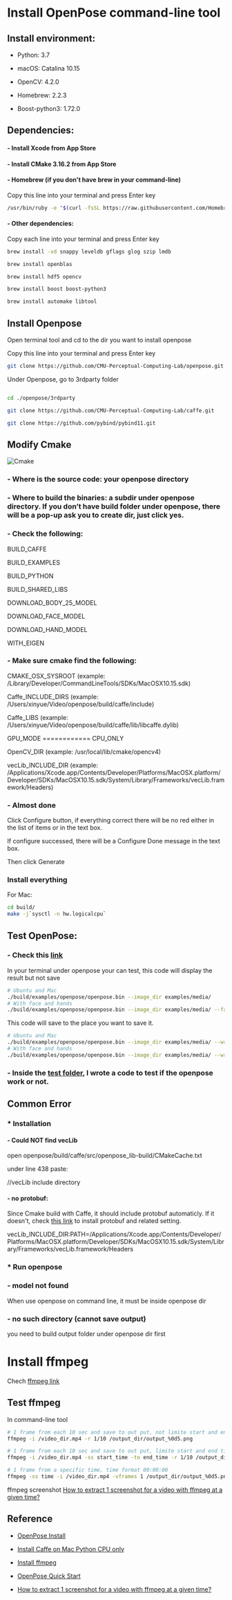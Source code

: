 # Install OpenPose command-line tool

## Install environment:

 - Python: 3.7

 - macOS: Catalina 10.15

 - OpenCV: 4.2.0

 - Homebrew: 2.2.3

 - Boost-python3: 1.72.0

## Dependencies:

#### - Install Xcode from App Store

#### - Install CMake 3.16.2 from App Store

#### - Homebrew (if you don't have brew in your command-line)

Copy this line into your terminal and press Enter key

```bash
/usr/bin/ruby -e "$(curl -fsSL https://raw.githubusercontent.com/Homebrew/install/master/install)"
```

####  - Other dependencies:

Copy each line into your terminal and press Enter key

```bash
brew install -vd snappy leveldb gflags glog szip lmdb

brew install openblas

brew install hdf5 opencv

brew install boost boost-python3

brew install automake libtool
```

## Install Openpose

Open terminal tool and cd to the dir you want to install openpose

Copy this line into your terminal and press Enter key

```bash
git clone https://github.com/CMU-Perceptual-Computing-Lab/openpose.git
```

Under Openpose, go to 3rdparty folder

```bash

cd ./openpose/3rdparty

git clone https://github.com/CMU-Perceptual-Computing-Lab/caffe.git

git clone https://github.com/pybind/pybind11.git

```

## Modify Cmake

![Cmake](/doc/Cmake.jpg)

### - Where is the source code: your openpose directory

### - Where to build the binaries: a subdir under openpose directory. If you don’t have build folder under openpose, there will be a pop-up ask you to create dir, just click yes.

### - Check the following:
 
 BUILD_CAFFE
 
 BUILD_EXAMPLES
 
 BUILD_PYTHON
 
 BUILD_SHARED_LIBS
 
 DOWNLOAD_BODY_25_MODEL
 
 DOWNLOAD_FACE_MODEL
 
 DOWNLOAD_HAND_MODEL
 
 WITH_EIGEN

### - Make sure cmake find the following:
 
 CMAKE_OSX_SYSROOT (example: /Library/Developer/CommandLineTools/SDKs/MacOSX10.15.sdk)
 
 Caffe_INCLUDE_DIRS (example: /Users/xinyue/Video/openpose/build/caffe/include)
 
 Caffe_LIBS (example: /Users/xinyue/Video/openpose/build/caffe/lib/libcaffe.dylib)
 
 GPU_MODE ============ CPU_ONLY
 
 OpenCV_DIR (example: /usr/local/lib/cmake/opencv4)
 
 vecLib_INCLUDE_DIR (example: /Applications/Xcode.app/Contents/Developer/Platforms/MacOSX.platform/Developer/SDKs/MacOSX10.15.sdk/System/Library/Frameworks/vecLib.framework/Headers)


### - Almost done

Click Configure button, if everything correct there will be no red either in the list of items or in the text box.

If configure successed, there will be a Configure Done message in the text box.

Then click Generate

### Install everything

For Mac:

```bash
cd build/
make -j`sysctl -n hw.logicalcpu`
```

## Test OpenPose:

### - Check this [link](https://github.com/CMU-Perceptual-Computing-Lab/openpose/blob/master/doc/quick_start.md#quick-start)

In your terminal under openpose your can test, this code will display the result but not save

```bash
# Ubuntu and Mac
./build/examples/openpose/openpose.bin --image_dir examples/media/
# With face and hands
./build/examples/openpose/openpose.bin --image_dir examples/media/ --face --hand
```

This code will save to the place you want to save it.

```bash
# Ubuntu and Mac
./build/examples/openpose/openpose.bin --image_dir examples/media/ --write_images output/
# With face and hands
./build/examples/openpose/openpose.bin --image_dir examples/media/ --write_images output/ --face --hand'
```

### - Inside the [test folder](https://github.com/XinyueZhang831/cnbc_video/tree/master/test), I wrote a code to test if the openpose work or not.


## Common Error

### * Installation

#### - Could NOT find vecLib

open openpose/build/caffe/src/openpose_lib-build/CMakeCache.txt

under line 438 paste:

//vecLib include directory
#### - no protobuf:

Since Cmake build with Caffe, it should include protobuf automaticly. If it doesn't, check [this link](https://www.dazhuanlan.com/2019/08/15/5d5514f5efcdc/) to install protobuf and related setting.


vecLib_INCLUDE_DIR:PATH=/Applications/Xcode.app/Contents/Developer/Platforms/MacOSX.platform/Developer/SDKs/MacOSX10.15.sdk/System/Library/Frameworks/vecLib.framework/Headers

### * Run openpose

### - model not found

When use openpose on command line, it must be inside openpose dir

### - no such directory (cannot save output)

you need to build output folder under openpose dir first


# Install ffmpeg

Chech [ffmpeg link](http://macappstore.org/ffmpeg/)

## Test ffmpeg

In command-line tool

```bash
# 1 frame from each 10 sec and save to out put, not limite start and end time
ffmpeg -i /video_dir.mp4 -r 1/10 /output_dir/output_%0d5.png

# 1 frame from each 10 sec and save to out put, limite start and end time, time format: second
ffmpeg -i /video_dir.mp4 -ss start_time -to end_time -r 1/10 /output_dir/output_%0d5.png

# 1 frame from a specific time, time format 00:00:00
ffmpeg -ss time -i /video_dir.mp4 -vframes 1 /output_dir/output_%0d5.png
```
ffmpeg screenshot [How to extract 1 screenshot for a video with ffmpeg at a given time?](https://stackoverflow.com/questions/27568254/how-to-extract-1-screenshot-for-a-video-with-ffmpeg-at-a-given-time)

## Reference

 - [OpenPose Install](https://github.com/CMU-Perceptual-Computing-Lab/openpose/blob/master/doc/installation.md#installation)
 
 - [Install Caffe on Mac Python CPU only](https://www.dazhuanlan.com/2019/08/15/5d5514f5efcdc/)
 
 - [Install ffmpeg](http://macappstore.org/ffmpeg/)
 
 - [OpenPose Quick Start](https://github.com/CMU-Perceptual-Computing-Lab/openpose/blob/master/doc/quick_start.md#quick-start)

 - [How to extract 1 screenshot for a video with ffmpeg at a given time?](https://stackoverflow.com/questions/27568254/how-to-extract-1-screenshot-for-a-video-with-ffmpeg-at-a-given-time)
